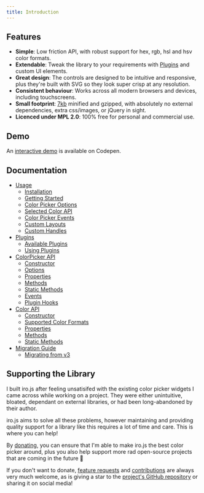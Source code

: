 ```yaml
---
title: Introduction
---
```


## Features

 * **Simple**: Low friction API, with robust support for hex, rgb, hsl and hsv color formats.
 * **Extendable**: Tweak the library to your requirements with [Plugins](/plugins.html) and custom UI elements.
 * **Great design**: The controls are designed to be intuitive and responsive, plus they're built with SVG so they look super crisp at any resolution.
 * **Consistent behaviour**: Works across all modern browsers and devices, including touchscreens.
 * **Small footprint**: [7kb](https://bundlephobia.com/result?p=@jaames/iro) minified and gzipped, with absolutely no external dependencies, extra css/images, or jQuery in sight.
 * **Licenced under MPL 2.0**: 100% free for personal and commercial use.

## Demo

An [interactive demo](https://codepen.io/rakujira/pen/WZOeNq?editors=0010) is available on Codepen.

## Documentation

* [Usage](/guide.html)
  * [Installation](/guide.html#installation)
  * [Getting Started](/guide.html#getting-started)
  * [Color Picker Options](/guide.html#color-picker-options)
  * [Selected Color API](/guide.html#selected-color-api)
  * [Color Picker Events](/guide.html#color-picker-events)
  * [Custom Layouts](/guide.html#custom-layouts)
  * [Custom Handles](/guide.html#custom-handles)
* [Plugins](/plugins.html)
  * [Available Plugins](/plugins.html#available-plugins)
  * [Using Plugins](/plugins.html#using-plugins)
* [ColorPicker API](/colorPicker_api.html)
  * [Constructor](/colorPicker_api.html#constructor)
  * [Options](/colorPicker_api.html#options)
  * [Properties](/colorPicker_api.html#properties)
  * [Methods](/colorPicker_api.html#methods)
  * [Static Methods](/colorPicker_api.html#static-methods)
  * [Events](/colorPicker_api.html#events)
  * [Plugin Hooks](/colorPicker_api.html#plugin-hooks)
* [Color API](/color_api.html)
  * [Constructor](/color_api.html#constructor)
  * [Supported Color Formats](/color_api.html#supported-color-formats)
  * [Properties](/color_api.html#properties)
  * [Methods](/color_api.html#methods)
  * [Static Methods](/color_api.html#static-methods)
* [Migration Guide](/migrating.html)
  * [Migrating from v3](/migrating.html#migrating-from-v3)

## Supporting the Library

I built iro.js after feeling unsatisifed with the existing color picker widgets I came across while working on a project. They were either unintuitive, bloated, dependant on external libraries, or had been long-abandoned by their author.

iro.js aims to solve all these problems, however maintaining and providing quality support for a library like this requires a lot of time and care. This is where you can help! 

By [donating](https://www.paypal.com/cgi-bin/webscr?cmd=_s-xclick&hosted_button_id=XS9R3QTLZYAXQ&source=url), you can ensure that I'm able to make iro.js the best color picker around, plus you also help support more rad open-source projects that are coming in the future :tada:

If you don't want to donate, [feature requests](https://github.com/jaames/iro.js/issues) and [contributions](https://github.com/jaames/iro.js/blob/master/CONTRIBUTING.md) are always very much welcome, as is giving a star to the [project's GitHub repository](https://github.com/jaames/iro.js) or sharing it on social media!